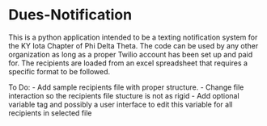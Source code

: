 # Dues-Notification

This is a python application intended to be a texting notification system for the KY Iota Chapter of Phi Delta Theta.
The code can be used by any other organization as long as a proper Twilio account has been set up and paid for. 
The recipients are loaded from an excel spreadsheet that requires a specific format to be followed. 

To Do: - Add sample recipients file with proper structure. 
       - Change file interaction so the recipients file stucture is not as rigid 
       - Add optional variable tag and possibly a user interface to edit this variable for all recipients in selected file
